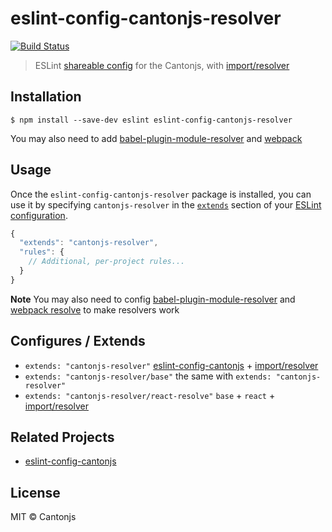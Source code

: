 # eslint-config-cantonjs-resolver

[![Build Status](https://travis-ci.org/cantonjs/eslint-config-cantonjs-resolver.svg?branch=master)](https://travis-ci.org/cantonjs/eslint-config-cantonjs-resolver)

> ESLint [shareable config](http://eslint.org/docs/developer-guide/shareable-configs.html) for the Cantonjs, with [import/resolver](https://github.com/benmosher/eslint-plugin-import)


## Installation

```
$ npm install --save-dev eslint eslint-config-cantonjs-resolver
```

You may also need to add [babel-plugin-module-resolver](https://github.com/tleunen/babel-plugin-module-resolver) and [webpack](https://github.com/webpack/webpack)


## Usage

Once the `eslint-config-cantonjs-resolver` package is installed, you can use it by specifying `cantonjs-resolver` in the [`extends`](http://eslint.org/docs/user-guide/configuring#extending-configuration-files) section of your [ESLint configuration](http://eslint.org/docs/user-guide/configuring).

```js
{
  "extends": "cantonjs-resolver",
  "rules": {
    // Additional, per-project rules...
  }
}
```

**Note** You may also need to config [babel-plugin-module-resolver](https://github.com/tleunen/babel-plugin-module-resolver/blob/master/DOCS.md) and [webpack resolve](https://webpack.js.org/configuration/resolve/) to make resolvers work

## Configures / Extends

- `extends: "cantonjs-resolver"` [eslint-config-cantonjs](https://github.com/cantonjs/eslint-config-cantonjs) + [import/resolver](https://github.com/benmosher/eslint-plugin-import)
- `extends: "cantonjs-resolver/base"` the same with `extends: "cantonjs-resolver"`
- `extends: "cantonjs-resolver/react-resolve"` `base` + `react` + [import/resolver](https://github.com/benmosher/eslint-plugin-import)


## Related Projects

- [eslint-config-cantonjs](https://github.com/cantonjs/eslint-config-cantonjs)


## License

MIT © Cantonjs
